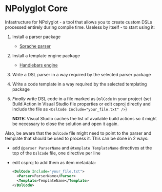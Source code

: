 # NPolyglot Core
Infastructure for NPolyglot - a tool that allows you to create custom DSLs processed entirely during compile time. Useless by itself - to start using it:

1. Install a parser package
   * [Sprache parser](https://github.com/Artemigos/NPolyglot.Parsers.Sprache)
1. Install a template engine package
   * [Handlebars engine](https://github.com/Artemigos/NPolyglot.Templating.Handlebars)
1. Write a DSL parser in a way required by the selected parser package
1. Write a code template in a way required by the selected templating package
1. *Finally* write DSL code in a file marked as `DslCode` in your project (set Build Action in Visual Studio file properties or edit csproj directly and include the file as `<DslCode Include="your_file.txt" />`)

   **NOTE:** Visual Studio caches the list of available build actions so it might be necessary to close the solution and open it again.

Also, be aware that the `DslCode` file might need to point to the parser and template that should be used to process it. This can be done in 2 ways:
* add `@parser ParserName` and `@template TemplateName` directives at the top of the `DslCode` file, one directive per line
* edit csproj to add them as item metadata:

  ```xml
  <DslCode Include="your_file.txt">
    <Parser>ParserName</Parser>
    <Template>TemplateName</Template>
  </DslCode>
  ```
